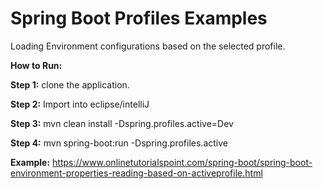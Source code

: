 # Spring Boot Profiles Examples

Loading Environment configurations based on the selected profile.

**How to Run:**

**Step 1:** clone the application.

**Step 2:** Import into eclipse/intelliJ

**Step 3:** mvn clean install -Dspring.profiles.active=Dev

**Step 4:** mvn spring-boot:run -Dspring.profiles.active

**Example:** https://www.onlinetutorialspoint.com/spring-boot/spring-boot-environment-properties-reading-based-on-activeprofile.html
